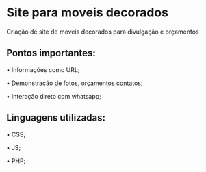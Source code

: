 # Site para moveis decorados 

Criação de site de moveis decorados para divulgação e orçamentos 

## Pontos importantes:

• Informações como URL;

• Demonstração de fotos, orçamentos contatos;

• Interação direto com whatsapp; 

## Linguagens utilizadas:

• CSS;

• JS;

• PHP;

